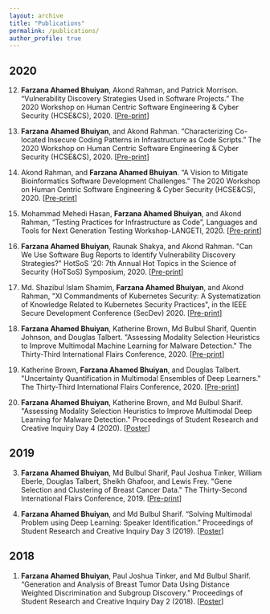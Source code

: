 ```yaml
---
layout: archive
title: "Publications"
permalink: /publications/
author_profile: true
---
```


## 2020

12. **Farzana Ahamed Bhuiyan**, Akond Rahman, and Patrick Morrison. “Vulnerability Discovery Strategies Used in Software Projects.” The 2020 Workshop on Human Centric Software Engineering & Cyber Security (HCSE&CS), 2020. [[Pre-print](https://fbhuiyan42.github.io/files/HCSE2020_Strategy.pdf)]

11. **Farzana Ahamed Bhuiyan**, and Akond Rahman. “Characterizing Co-located Insecure Coding Patterns in Infrastructure as Code Scripts.” The 2020 Workshop on Human Centric Software Engineering & Cyber Security (HCSE&CS), 2020. [[Pre-print](https://fbhuiyan42.github.io/files/HCSE2020_Colocation.pdf)]

10. Akond Rahman, and **Farzana Ahamed Bhuiyan**. “A Vision to Mitigate Bioinformatics Software Development Challenges.” The 2020 Workshop on Human Centric Software Engineering & Cyber Security (HCSE&CS), 2020. [[Pre-print](https://fbhuiyan42.github.io/files/HCSE2020_Bioinformatics.pdf)]

9. Mohammad Mehedi Hasan, **Farzana Ahamed Bhuiyan**, and Akond Rahman, “Testing Practices for Infrastructure as Code”, Languages and Tools for Next Generation Testing Workshop-LANGETI, 2020. [[Pre-print](https://fbhuiyan42.github.io/files/WORKSHOP_IAC_TESTING.pdf)]

8. **Farzana Ahamed Bhuiyan**, Raunak Shakya, and Akond Rahman. "Can We Use Software Bug Reports to Identify Vulnerability Discovery Strategies?" HotSoS '20: 7th Annual Hot Topics in the Science of Security (HoTSoS) Symposium, 2020. [[Pre-print](https://fbhuiyan42.github.io/files/HotSoS2020_StrategyMining.pdf)]

7. Md. Shazibul Islam Shamim, **Farzana Ahamed Bhuiyan**, and Akond Rahman, "XI Commandments of Kubernetes Security: A Systematization of Knowledge Related to Kubernetes Security Practices", in the IEEE Secure Development Conference (SecDev) 2020. [[Pre-print](https://fbhuiyan42.github.io/files/K8S_SecDev.pdf)]

6. **Farzana Ahamed Bhuiyan**, Katherine Brown, Md Bulbul Sharif, Quentin Johnson, and Douglas Talbert. "Assessing Modality Selection Heuristics to Improve Multimodal Machine Learning for Malware Detection." The Thirty-Third International Flairs Conference, 2020. [[Pre-print](https://fbhuiyan42.github.io/files/FLAIRS_multi_feature.pdf)]

5. Katherine Brown, **Farzana Ahamed Bhuiyan**, and Douglas Talbert. "Uncertainty Quantification in Multimodal Ensembles of Deep Learners." The Thirty-Third International Flairs Conference, 2020. [[Pre-print](https://fbhuiyan42.github.io/files/Flairs_uncertainity.pdf)]

4. **Farzana Ahamed Bhuiyan**, Katherine Brown, and Md Bulbul Sharif. "Assessing Modality Selection Heuristics to Improve Multimodal Deep Learning for Malware Detection." Proceedings of Student Research and Creative Inquiry Day 4 (2020). [[Poster](https://publish.tntech.edu/index.php/PSRCI/article/view/670)]

## 2019

3. **Farzana Ahamed Bhuiyan**, Md Bulbul Sharif, Paul Joshua Tinker, William Eberle, Douglas Talbert, Sheikh Ghafoor, and Lewis Frey. "Gene Selection and Clustering of Breast Cancer Data." The Thirty-Second International Flairs Conference, 2019. [[Pre-print](https://fbhuiyan42.github.io/files/Flairs_cancer.pdf)]

2. **Farzana Ahamed Bhuiyan**, and Md Bulbul Sharif. “Solving Multimodal Problem using Deep Learning: Speaker Identification.” Proceedings of Student Research and Creative Inquiry Day 3 (2019). [[Poster](https://publish.tntech.edu/index.php/PSRCI/article/view/526)]

## 2018

1. **Farzana Ahamed Bhuiyan**, Paul Joshua Tinker, and Md Bulbul Sharif. “Generation and Analysis of Breast Tumor Data Using Distance Weighted Discrimination and Subgroup Discovery.” Proceedings of Student Research and Creative Inquiry Day 2 (2018). [[Poster](https://publish.tntech.edu/index.php/PSRCI/article/view/294)]
